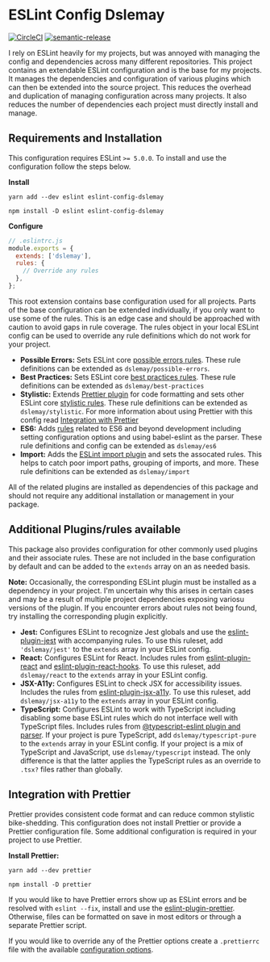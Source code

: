 # ESLint Config Dslemay

[![CircleCI](https://circleci.com/gh/dslemay/eslint-config-dslemay.svg?style=svg)](https://circleci.com/gh/dslemay/eslint-config-dslemay)
[![semantic-release](https://img.shields.io/badge/%20%20%F0%9F%93%A6%F0%9F%9A%80-semantic--release-e10079.svg)](https://github.com/semantic-release/semantic-release)

I rely on ESLint heavily for my projects, but was annoyed with managing the config and dependencies across many different repositories. This project contains an extendable ESLint configuration and is the base for my projects. It manages the dependencies and configuration of various plugins which can then be extended into the source project. This reduces the overhead and duplication of managing configuration across many projects. It also reduces the number of dependencies each project must directly install and manage.

## Requirements and Installation

This configuration requires ESLint `>= 5.0.0`. To install and use the configuration follow the steps below.

**Install**

```shell
yarn add --dev eslint eslint-config-dslemay
```

```shell
npm install -D eslint eslint-config-dslemay
```

**Configure**

```javascript
// .eslintrc.js
module.exports = {
  extends: ['dslemay'],
  rules: {
    // Override any rules
  },
};
```

This root extension contains base configuration used for all projects. Parts of the base configuration can be extended individually, if you only want to use some of the rules. This is an edge case and should be approached with caution to avoid gaps in rule coverage. The rules object in your local ESLint config can be used to override any rule definitions which do not work for your project.

- **Possible Errors:** Sets ESLint core [possible errors rules](https://eslint.org/docs/rules/#possible-errors). These rule definitions can be extended as `dslemay/possible-errors`.
- **Best Practices:** Sets ESLint core [best practices rules](https://eslint.org/docs/rules/#best-practices). These rule definitions can be extended as `dslemay/best-practices`
- **Stylistic:** Extends [Prettier plugin](https://github.com/prettier/eslint-config-prettier) for code formatting and sets other ESLint core [stylistic rules](https://github.com/prettier/eslint-config-prettier). These rule definitions can be extended as `dslemay/stylistic`. For more information about using Prettier with this config read [Integration with Prettier](#integration-with-prettier)
- **ES6:** Adds [rules](https://eslint.org/docs/rules/#ecmascript-6) related to ES6 and beyond development including setting configuration options and using babel-eslint as the parser. These rule definitions and config can be extended as `dslemay/es6`
- **Import:** Adds the [ESLint import plugin](https://github.com/benmosher/eslint-plugin-import) and sets the assocated rules. This helps to catch poor import paths, grouping of imports, and more. These rule definitions can be extended as `dslemay/import`

All of the related plugins are installed as dependencies of this package and should not require any additional installation or management in your package.

## Additional Plugins/rules available

This package also provides configuration for other commonly used plugins and their associate rules. These are not included in the base configuration by default and can be added to the `extends` array on an as needed basis.

**Note:** Occasionally, the corresponding ESLint plugin must be installed as a dependency in your project. I'm uncertain why this arises in certain cases and may be a result of multiple project dependencies exposing variosu versions of the plugin. If you encounter errors about rules not being found, try installing the corresponding plugin explicitly.

- **Jest:** Configures ESLint to recognize Jest globals and use the [eslint-plugin-jest](https://github.com/jest-community/eslint-plugin-jest) with accompanying rules. To use this ruleset, add `'dslemay/jest'` to the `extends` array in your ESLint config.
- **React:** Configures ESLint for React. Includes rules from [eslint-plugin-react](https://github.com/yannickcr/eslint-plugin-react) and [eslint-plugin-react-hooks](https://github.com/facebook/react/tree/master/packages/eslint-plugin-react-hooks). To use this ruleset, add `dslemay/react` to the `extends` array in your ESLint config.
- **JSX-A11y:** Configures ESLint to check JSX for accessibility issues. Includes the rules from [eslint-plugin-jsx-a11y](https://github.com/evcohen/eslint-plugin-jsx-a11y). To use this ruleset, add `dslemay/jsx-a11y` to the `extends` array in your ESLint config.
- **TypeScript:** Configures ESLint to work with TypeScript including disabling some base ESLint rules which do not interface well with TypeScript files. Includes rules from [@typescript-eslint plugin and parser](https://github.com/typescript-eslint/typescript-eslint). If your project is pure TypeScript, add `dslemay/typescript-pure` to the `extends` array in your ESLint config. If your project is a mix of TypeScript and JavaScript, use `dslemay/typescript` instead. The only difference is that the latter applies the TypeScript rules as an override to `.tsx?` files rather than globally.

## Integration with Prettier

Prettier provides consistent code format and can reduce common stylistic bike-shedding. This configuration does not install Prettier or provide a Prettier configuration file. Some additional configuration is required in your project to use Prettier.

**Install Prettier:**

```shell
yarn add --dev prettier
```

```shell
npm install -D prettier
```

If you would like to have Prettier errors show up as ESLint errors and be resolved with `eslint --fix`, install and use the [eslint-plugin-prettier](https://github.com/prettier/eslint-plugin-prettier). Otherwise, files can be formatted on save in most editors or through a separate Prettier script.

If you would like to override any of the Prettier options create a `.prettierrc` file with the available [configuration options](https://prettier.io/docs/en/configuration.html).
